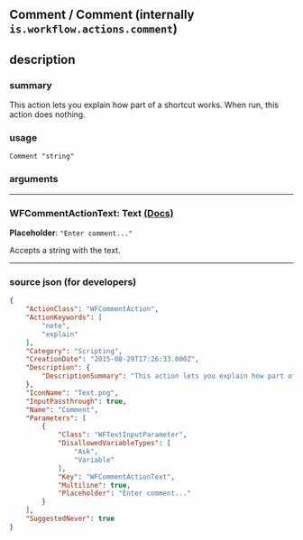 
## Comment / Comment (internally `is.workflow.actions.comment`)


## description

### summary

This action lets you explain how part of a shortcut works. When run, this action does nothing.


### usage
```
Comment "string"
```

### arguments

---

### WFCommentActionText: Text [(Docs)](https://pfgithub.github.io/shortcutslang/gettingstarted#text-field)
**Placeholder**: `"Enter comment..."`


Accepts a string 
with the text.

---

### source json (for developers)

```json
{
	"ActionClass": "WFCommentAction",
	"ActionKeywords": [
		"note",
		"explain"
	],
	"Category": "Scripting",
	"CreationDate": "2015-08-29T17:26:33.000Z",
	"Description": {
		"DescriptionSummary": "This action lets you explain how part of a shortcut works. When run, this action does nothing."
	},
	"IconName": "Text.png",
	"InputPassthrough": true,
	"Name": "Comment",
	"Parameters": [
		{
			"Class": "WFTextInputParameter",
			"DisallowedVariableTypes": [
				"Ask",
				"Variable"
			],
			"Key": "WFCommentActionText",
			"Multiline": true,
			"Placeholder": "Enter comment..."
		}
	],
	"SuggestedNever": true
}
```

